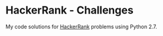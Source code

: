 # HackerRank - Challenges

My code solutions for [HackerRank](https://www.hackerrank.com/hadrizia) problems using Python 2.7.
